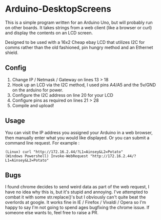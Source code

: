 # Arduino-DesktopScreens

This is a simple program written for an Arduino Uno, but will probably run on other boards. It takes strings from a web client (like a browser or curl) and display the contents on an LCD screen.

Designed to be used with a 16x2 Cheap ebay LCD that utilizes I2C for comms rather than the old fashioned, pin hungry method and an Ethernet shield.

## Config

 1. Change IP / Netmask / Gateway on lines 13 > 18
 2. Hook up an LCD via the I2C method, I used pins A4/A5 and the 5v/GND on the arduino for power.
 3. Configure the I2C address on line 20 for your LCD
 4. Configure pins as required on lines 21 > 28
 5. Compile and upload!


## Usage
You can visit the IP address you assigned your Arduino in a web browser, then manually enter what you would like displayed. Or you can submit a command line request. For example :

    (Linux) curl "http://172.16.2.44/?L1=Ainsey&L2=Potato"
    (Windows Powershell) Invoke-WebRequest "http://172.16.2.44/?L1=Ainsey&L2=Potato"

## Bugs
I found chrome decides to send weird data as part of the web request, I have no idea why this is, but it's stupid and annoying. I've attempted to combat it with some str.replace()'s but I obviously can't quite beat the overlords at google. It works fine in IE / Firefox / Vivaldi / Opera so I'm happy to say I'm not going to spend ages bugfixing the chrome issue. If someone else wants to, feel free to raise a PR.


